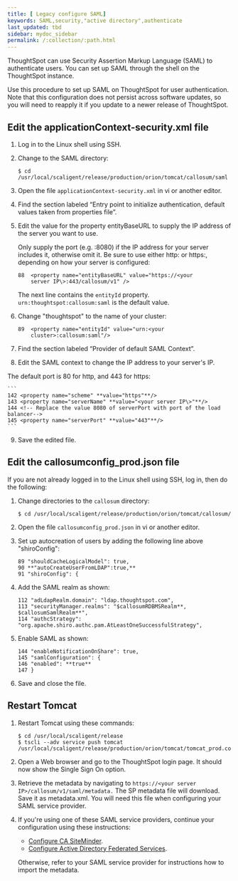 ```yaml
---
title: [ Legacy configure SAML]
keywords: SAML,security,"active directory",authenticate
last_updated: tbd
sidebar: mydoc_sidebar
permalink: /:collection/:path.html
---
```

ThoughtSpot can use Security Assertion Markup Language (SAML) to authenticate users. You can set up SAML through the shell on the ThoughtSpot instance.

Use this procedure to set up SAML on ThoughtSpot for user authentication. Note that this configuration does not persist across software updates, so you will need to reapply it if you update to a newer release of ThoughtSpot.


## Edit the applicationContext-security.xml file

1. Log in to the Linux shell using SSH.
2. Change to the SAML directory:

    ```
    $ cd /usr/local/scaligent/release/production/orion/tomcat/callosum/saml
    ```

3. Open the file `applicationContext-security.xml` in vi or another editor.
4. Find the section labeled “Entry point to initialize authentication, default values taken from properties file”.
5. Edit the value for the property entityBaseURL to supply the IP address of the server you want to use.

   Only supply the port (e.g. :8080) if the IP address for your server includes it, otherwise omit it. Be sure to use either http: or https:, depending on how your server is configured:

    ```
    88  <property name="entityBaseURL" value="https://<your
        server IP\>:443/callosum/v1" />
    ```

    The next line contains the `entityId` property. `urn:thoughtspot:callosum:saml` is the default value.

6. Change "thoughtspot" to the name of your cluster:

    ```
    89  <property name="entityId" value="urn:<your
        cluster>:callosum:saml"/>
    ```

7. Find the section labeled “Provider of default SAML Context”.
8. Edit the SAML context to change the IP address to your server's IP.

  The default port is 80 for http, and 443 for https:

    ```
    142 <property name="scheme" **value="https"**/>
    143 <property name="serverName" **value="<your server IP\>"**/>
    144 <!-- Replace the value 8080 of serverPort with port of the load balancer-->
    145 <property name="serverPort" **value="443"**/>
    ```

9. Save the edited file.

## Edit the callosumconfig_prod.json file

If you are not already logged in to the Linux shell using SSH, log in, then do the following:

1. Change directories to the `callosum` directory:

    ```
    $ cd /usr/local/scaligent/release/production/orion/tomcat/callosum/
    ```

2. Open the file `callosumconfig_prod.json` in vi or another editor.
3. Set up autocreation of users by adding the following line above "shiroConfig":

    ```
    89 "shouldCacheLogicalModel": true,
    90 **"autoCreateUserFromLDAP":true,**
    91 "shiroConfig": {
    ```

4. Add the SAML realm as shown:

    ```
    112 "adLdapRealm.domain": "ldap.thoughtspot.com",
    113 "securityManager.realms": "$callosumRDBMSRealm**, $callosumSamlRealm**",
    114 "authcStrategy": "org.apache.shiro.authc.pam.AtLeastOneSuccessfulStrategy",
    ```

5. Enable SAML as shown:

    ```
    144 "enableNotificationOnShare": true,
    145 "samlConfiguration": {
    146 "enabled": **true**
    147 }
    ```

6. Save and close the file.

## Restart Tomcat

1. Restart Tomcat using these commands:

    ```
    $ cd /usr/local/scaligent/release
    $ tscli --adv service push tomcat /usr/local/scaligent/release/production/orion/tomcat/tomcat_prod.config
    ```

2. Open a Web browser and go to the ThoughtSpot login page.
   It should now show the Single Sign On option.
3. Retrieve the metadata by navigating to `https://<your server IP>/callosum/v1/saml/metadata.`
   The SP metadata file will download. Save it as metadata.xml. You will need this file when configuring your SAML service provider.
4. If you're using one of these SAML service providers, continue your configuration using these instructions:

    -   [Configure CA SiteMinder](configure-SAML-siteminder.html).
    -   [Configure Active Directory Federated Services](integrate-ADFS.html).

    Otherwise, refer to your SAML service provider for instructions how to import the metadata.
